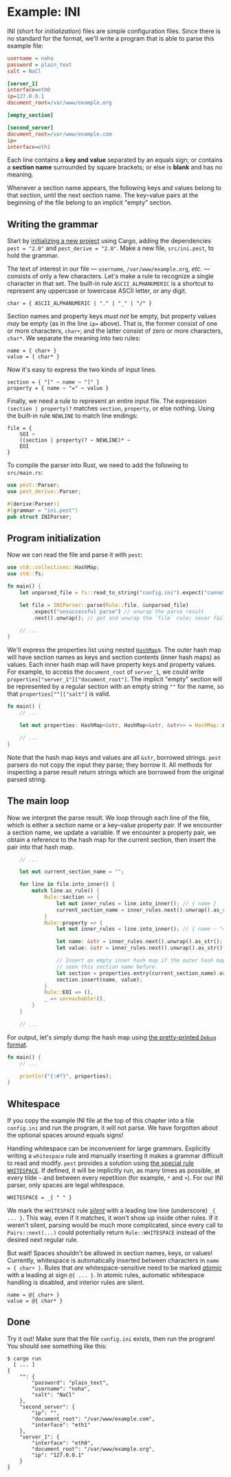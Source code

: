 # Example: INI

INI (short for *initialization*) files are simple configuration files. Since
there is no standard for the format, we'll write a program that is able to
parse this example file:

```ini
username = noha
password = plain_text
salt = NaCl

[server_1]
interface=eth0
ip=127.0.0.1
document_root=/var/www/example.org

[empty_section]

[second_server]
document_root=/var/www/example.com
ip=
interface=eth1
```

Each line contains a **key and value** separated by an equals sign; or contains
a **section name** surrounded by square brackets; or else is **blank** and has
no meaning.

Whenever a section name appears, the following keys and values belong to that
section, until the next section name. The key&ndash;value pairs at the
beginning of the file belong to an implicit "empty" section.

## Writing the grammar

Start by [initializing a new project] using Cargo, adding the dependencies
`pest = "2.0"` and `pest_derive = "2.0"`. Make a new file, `src/ini.pest`, to
hold the grammar.

The text of interest in our file &mdash; `username`, `/var/www/example.org`,
*etc.* &mdash; consists of only a few characters. Let's make a rule to
recognize a single character in that set. The built-in rule
`ASCII_ALPHANUMERIC` is a shortcut to represent any uppercase or lowercase
ASCII letter, or any digit.

```pest
char = { ASCII_ALPHANUMERIC | "." | "_" | "/" }
```

Section names and property keys *must not* be empty, but property values *may*
be empty (as in the line `ip=` above). That is, the former consist of one or
more characters, `char+`; and the latter consist of zero or more characters,
`char*`. We separate the meaning into two rules:

```pest
name = { char+ }
value = { char* }
```

Now it's easy to express the two kinds of input lines.

```pest
section = { "[" ~ name ~ "]" }
property = { name ~ "=" ~ value }
```

Finally, we need a rule to represent an entire input file. The expression
`(section | property)?` matches `section`, `property`, or else nothing. Using
the built-in rule `NEWLINE` to match line endings:

```pest
file = {
    SOI ~
    ((section | property)? ~ NEWLINE)* ~
    EOI
}
```

To compile the parser into Rust, we need to add the following to `src/main.rs`:

```rust
use pest::Parser;
use pest_derive::Parser;

#[derive(Parser)]
#[grammar = "ini.pest"]
pub struct INIParser;
```

## Program initialization

Now we can read the file and parse it with `pest`:

```rust
use std::collections::HashMap;
use std::fs;

fn main() {
    let unparsed_file = fs::read_to_string("config.ini").expect("cannot read file");

    let file = INIParser::parse(Rule::file, &unparsed_file)
        .expect("unsuccessful parse") // unwrap the parse result
        .next().unwrap(); // get and unwrap the `file` rule; never fails

    // ...
}
```

We'll express the properties list using nested [`HashMap`]s. The outer hash map
will have section names as keys and section contents (inner hash maps) as
values. Each inner hash map will have property keys and property values. For
example, to access the `document_root` of `server_1`, we could write
`properties["server_1"]["document_root"]`. The implicit "empty" section will be
represented by a regular section with an empty string `""` for the name, so
that `properties[""]["salt"]` is valid.

```rust
fn main() {
    // ...

    let mut properties: HashMap<&str, HashMap<&str, &str>> = HashMap::new();

    // ...
}
```

Note that the hash map keys and values are all `&str`, borrowed strings. `pest`
parsers do not copy the input they parse; they borrow it. All methods for
inspecting a parse result return strings which are borrowed from the original
parsed string.

## The main loop

Now we interpret the parse result. We loop through each line of the file, which
is either a section name or a key&ndash;value property pair. If we encounter a
section name, we update a variable. If we encounter a property pair, we obtain
a reference to the hash map for the current section, then insert the pair into
that hash map.

```rust
    // ...

    let mut current_section_name = "";

    for line in file.into_inner() {
        match line.as_rule() {
            Rule::section => {
                let mut inner_rules = line.into_inner(); // { name }
                current_section_name = inner_rules.next().unwrap().as_str();
            }
            Rule::property => {
                let mut inner_rules = line.into_inner(); // { name ~ "=" ~ value }

                let name: &str = inner_rules.next().unwrap().as_str();
                let value: &str = inner_rules.next().unwrap().as_str();

                // Insert an empty inner hash map if the outer hash map hasn't
                // seen this section name before.
                let section = properties.entry(current_section_name).or_default();
                section.insert(name, value);
            }
            Rule::EOI => (),
            _ => unreachable!(),
        }
    }

    // ...
```

For output, let's simply dump the hash map using [the pretty-printed `Debug`
format].

```rust
fn main() {
    // ...

    println!("{:#?}", properties);
}
```

## Whitespace

If you copy the example INI file at the top of this chapter into a file
`config.ini` and run the program, it will not parse. We have forgotten about
the optional spaces around equals signs!

Handling whitespace can be inconvenient for large grammars. Explicitly writing
a `whitespace` rule and manually inserting it makes a grammar difficult to read
and modify. `pest` provides a solution using [the special rule `WHITESPACE`].
If defined, it will be implicitly run, as many times as possible, at every
tilde `~` and between every repetition (for example, `*` and `+`). For our INI
parser, only spaces are legal whitespace.

```pest
WHITESPACE = _{ " " }
```

We mark the `WHITESPACE` rule [*silent*] with a leading low line (underscore)
`_{ ... }`. This way, even if it matches, it won't show up inside other rules.
If it weren't silent, parsing would be much more complicated, since every call
to `Pairs::next(...)` could potentially return `Rule::WHITESPACE` instead of
the desired next regular rule.

But wait! Spaces shouldn't be allowed in section names, keys, or values!
Currently, whitespace is automatically inserted between characters in `name = {
char+ }`. Rules that *are* whitespace-sensitive need to be marked [*atomic*]
with a leading at sign `@{ ... }`. In atomic rules, automatic whitespace
handling is disabled, and interior rules are silent.

```pest
name = @{ char+ }
value = @{ char* }
```

## Done

Try it out! Make sure that the file `config.ini` exists, then run the program!
You should see something like this:

```shell
$ cargo run
  [ ... ]
{
    "": {
        "password": "plain_text",
        "username": "noha",
        "salt": "NaCl"
    },
    "second_server": {
        "ip": "",
        "document_root": "/var/www/example.com",
        "interface": "eth1"
    },
    "server_1": {
        "interface": "eth0",
        "document_root": "/var/www/example.org",
        "ip": "127.0.0.1"
    }
}
```

[initializing a new project]: csv.md#setup
[`HashMap`]: https://doc.rust-lang.org/std/collections/struct.HashMap.html
[the pretty-printed `Debug` format]: https://doc.rust-lang.org/std/fmt/index.html#sign0
[the special rule `WHITESPACE`]: ../grammars/syntax.md#implicit-whitespace
[*silent*]: ../grammars/syntax.md#silent-and-atomic-rules
[*atomic*]: ../grammars/syntax.md#atomic

